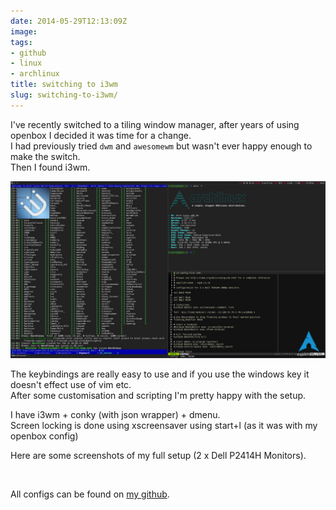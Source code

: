 ```yaml
---
date: 2014-05-29T12:13:09Z
image:
tags:
- github
- linux
- archlinux
title: switching to i3wm
slug: switching-to-i3wm/
---
```


I've recently switched to a tiling window manager, after years of using openbox I decided it was time for a change.<br />
I had previously tried `dwm` and `awesomewm` but wasn't ever happy enough to make the switch.<br />
Then I found i3wm.

![i3wm_ss_05_2014](../../static/media/images/2014/May/i3wm_ss_05_2014.jpg)

The keybindings are really easy to use and if you use the windows key it doesn't effect use of vim etc.<br />
After some customisation and scripting I'm pretty happy with the setup.

I have i3wm + conky (with json wrapper) + dmenu.<br />
Screen locking is done using xscreensaver using start+l (as it was with my openbox config)

Here are some screenshots of my full setup (2 x Dell P2414H Monitors).

<p class="text-center"><a href="/media/images/2014/May/2014_05_26.jpg" target="_blank"><img src="/media/images/2014/May/2014_05_26_250px.jpg" border="0" alt="" class="inline"></a> <a href="/media/images/2014/May/2014_05_27.jpg" target="_blank"><img src="/media/images/2014/May/2014_05_27_250px.jpg" border="0" alt="" class="inline"></a></p>

All configs can be found on <a href="https://github.com/equk/linux" target="_blank">my github</a>.
